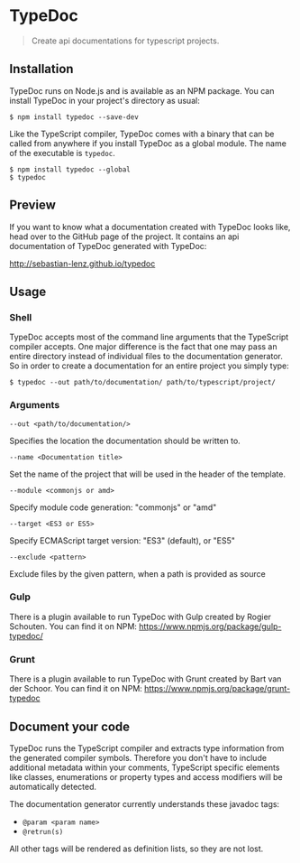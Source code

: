 # TypeDoc

> Create api documentations for typescript projects.


## Installation

TypeDoc runs on Node.js and is available as an NPM package. You can install TypeDoc
in your project's directory as usual:

```shell
$ npm install typedoc --save-dev
```

Like the TypeScript compiler, TypeDoc comes with a binary that can be called from anywhere
if you install TypeDoc as a global module. The name of the executable is ``typedoc``.

```shell
$ npm install typedoc --global
$ typedoc
```


## Preview

If you want to know what a documentation created with TypeDoc looks like, head over
to the GitHub page of the project. It contains an api documentation of TypeDoc generated with
TypeDoc:

http://sebastian-lenz.github.io/typedoc


## Usage

### Shell

TypeDoc accepts most of the command line arguments that the TypeScript compiler accepts. One major
difference is the fact that one may pass an entire directory instead of individual files to the documentation
generator. So in order to create a documentation for an entire project you simply type:

```shell
$ typedoc --out path/to/documentation/ path/to/typescript/project/
```

### Arguments

```--out <path/to/documentation/>```

Specifies the location the documentation should be written to.

```--name <Documentation title>```

Set the name of the project that will be used in the header of the template.

```--module <commonjs or amd>```

Specify module code generation: "commonjs" or "amd"

```--target <ES3 or ES5>```

Specify ECMAScript target version: "ES3" (default), or "ES5"

```--exclude <pattern>```

Exclude files by the given pattern, when a path is provided as source


### Gulp

There is a plugin available to run TypeDoc with Gulp created by Rogier Schouten. You can find it on NPM:
https://www.npmjs.org/package/gulp-typedoc/


### Grunt

There is a plugin available to run TypeDoc with Grunt created by Bart van der Schoor. You can find it on NPM:
https://www.npmjs.org/package/grunt-typedoc


## Document your code

TypeDoc runs the TypeScript compiler and extracts type information from the generated compiler symbols.
Therefore you don't have to include additional metadata within your comments, TypeScript specific elements
like classes, enumerations or property types and access modifiers will be automatically detected.

The documentation generator currently understands these javadoc tags:

 * ```@param <param name>```
 * ```@retrun(s)```

All other tags will be rendered as definition lists, so they are not lost.
